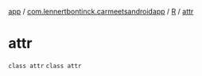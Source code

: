 [app](../../../index.md) / [com.lennertbontinck.carmeetsandroidapp](../../index.md) / [R](../index.md) / [attr](./index.md)

# attr

`class attr`
`class attr`